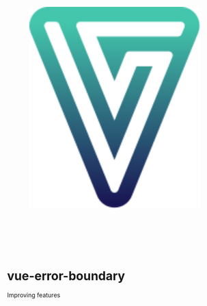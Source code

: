 <p align="center">
  <img src="./public/logo.svg" width="400" alt="logo" />
</p>

<br />
<br />
<br />
<br />
<br />

# vue-error-boundary

Improving features

